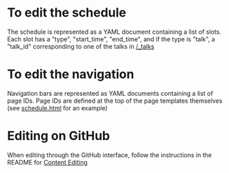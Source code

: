 # To edit the schedule

The schedule is represented as a YAML document containing a list of slots. Each slot has a "type", "start_time", "end_time", and if the type is "talk", a "talk_id" corresponding to one of the talks in [/_talks](../_talks)

# To edit the navigation

Navigation bars are represented as YAML documents containing a list of page IDs. Page IDs are defined at the top of the page templates themselves (see [schedule.html](../schedule.html) for an example)

# Editing on GitHub

When editing through the GitHub interface, follow the instructions in the README for [Content Editing](../README.md#content-editing)

